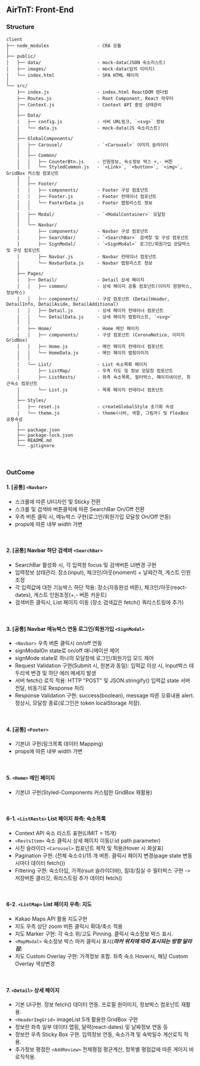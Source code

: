 ## AirTnT: Front-End
### Structure
```
client
├── node_modules                  - CRA 모듈
│
├── public/                   
│   ├── data/                     - mock-data(JSON 숙소리스트)
│   ├── images/                   - mock-data(임의 이미지)
│   └── index.html                - SPA HTML 페이지
│
└── src/                      
    ├── index.js                  - index.html ReactDOM 렌더링
    ├── Routes.js                 - Root Component, React 라우터
    │── Context.js                - Context API 중앙 상태관리
    │ 
    ├── Data/                     
    │   ├── config.js             - 서버 URL링크, `<svg>` 정보
    │   └── data.js               - mock-data(JS 숙소리스트)
    │ 
    ├── GlobalComponents/         
    │   ├── Carousel/             - `<Carousel>` 이미지 슬라이더
    │   │
    │   ├── Common/
    │   │   ├── CounterBtn.js     - 인원정보, 숙소정보 박스 +,- 버튼
    │   │   └── StyledCommon.js   - `<Link>`, `<button>`, `<img>`, GridBox 커스텀 컴포넌트
    │   │
    │   ├── Footer/               
    │   │   ├── components/       - Footer 구성 컴포넌트
    │   │   ├── Footer.js         - Footer 컨테이너 컴포넌트
    │   │   └── FooterData.js     - Footer 맵핑리스트 정보
    │   │
    │   ├── Modal/                - `<ModalContainer>` 모달창
    │   │
    │   └── Navbar/               
    │       ├── components/       - Navbar 구성 컴포넌트
    │       ├── SearchBar/        - `<SearchBar>` 검색창 및 구성 컴포넌트
    │       ├── SignModal/        - `<SignModal>` 로그인/회원가입 모달박스 및 구성 컴포넌트
    │       ├── Navbar.js         - Navbar 컨테이너 컴포넌트
    │       └── NavbarData.js     - Navbar 맵핑리스트 정보
    │ 
    ├── Pages/                    
    │   ├── Detail/               - Detail 상세 페이지
    │   │   ├── common/           - 상세 페이지 공통 컴포넌트(이미지 원형박스, 정보박스) 
    │   │   ├── components/       - 구성 컴포넌트 (DetailHeader, DetailInfo, DetailAside, DetailAdditional)
    │   │   ├── Detail.js         - 상세 페이지 컨테이너 컴포넌트
    │   │   └── DetailData.js     - 상세 페이지 맵핑리스트, `<svg>`
    │   │
    │   ├── Home/                 - Home 메인 페이지
    │   │   ├── components/       - 구성 컴포넌트 (CoronaNotice, 이미지 GridBox)
    │   │   ├── Home.js           - 메인 페이지 컨테이너 컴포넌트
    │   │   └── HomeData.js       - 메인 페이지 맵핑이미지
    │   │
    │   └── List/                 - List 숙소목록 페이지
    │       ├── ListMap/          - 우측 지도 및 정보 모달창 컴포넌트
    │       ├── ListRests/        - 좌측 숙소목록, 필터박스, 페이지네이션, 최근숙소 컴포넌트
    │       └── List.js           - 목록 페이지 컨테이너 컴포넌트
    │
    ├── Styles/                     
    │   ├── reset.js              - createGlobalStyle 초기화 속성
    │   └── theme.js              - theme(너비, 색깔, 그림자) 및 FlexBox 공용속성
    │
    ├── package.json
    ├── package-lock.json
    ├── README.md
    └── .gitignore

```
<br />

### OutCome
#### 1. [공통] `<Navbar>`
- 스크롤에 따른 UI디자인 및 Sticky 전환
- 스크롤 및 검색바 버튼클릭에 따른 SearchBar On/Off 전환
- 우측 버튼 클릭 시, 메뉴박스 구현(로그인/회원가입 모달창 On/Off 연동)
- props에 따른 내부 width 가변
<br />

#### 2. [공통] Navbar 하단 검색바 `<SearchBar>`
- SearchBar 활성화 시, 각 입력창 focus 및 검색버튼 UI변경 구현
- 입력정보 상태관리: 장소(input), 체크인/아웃(moment) + 날짜간격, 게스트 인원조정
- 각 입력값에 대한 기능박스 하단 적용: 장소(자동완성 버튼), 체크인/아웃(react-dates), 게스트 인원조정(+,- 버튼 카운트)
- 검색버튼 클릭시, List 페이지 이동 (장소 검색값은 fetch() 쿼리스트링에 추가)
<br />

#### 3. [공통] Navbar 메뉴박스 연동 로그인/회원가입 `<SignModal>`
- `<Navbar>` 우측 버튼 클릭시 on/off 연동
- signModalOn state로 on/off 애니메이션 제어
- signMode state로 하나의 모달창에 로그인/회원가입 모드 제어
- Request Validation 구현(Submit 시, 원본과 동일): 입력값 이상 시, Input박스 테두리색 변경 및 하단 에러 메세지 발생
- 서버 fetch() 로직 적용: HTTP "POST" 및 JSON.stringify() 입력값 state 서버 전달, 비동기로 Response 처리
- Response Validation 구현: success(boolean), message 따른 오류내용 alert. 정상시, 모달창 종료(로그인은 token localStorage 저장).
<br />

#### 4. [공통] `<Footer>`
- 기본UI 구현(링크목록 데이터 Mapping)
- props에 따른 내부 width 가변
<br />

#### 5. `<Home>` 메인 페이지
- 기본UI 구현(Styled-Components 커스텀한 GridBox 재활용)
<br />

#### 6-1. `<ListRests>` List 페이지 좌측: 숙소목록
- Context API 숙소 리스트 표현(LIMIT = 15개)
- `<RestsItem>` 숙소 클릭시 상세 페이지 이동(/:id path parameter)
- 사진 슬라이더 `<Carousel>` 컴포넌트 제작 및 적용(Hover 시 화살표)
- Pagination 구현: (전체 숙소수)/15 개 버튼. 클릭시 페이지 변경(page state 변동시마다 데이터 fetch())
- Filtering 구현: 숙소타입, 가격(rsuit 슬라이더바), 침대/침실 수 필터박스 구현 -> 저장버튼 클리깃, 쿼리스트링 추가 데이터 fetch()
<br />

#### 6-2. `<ListMap>` List 페이지 우측: 지도
- Kakao Maps API 활용 지도구현
- 지도 우측 상단 zoom 버튼 클릭시 확대/축소 적용
- 지도 Marker 구현: 각 숙소 위/고도 Pinning. 클릭시 숙소정보 박스 표시.
- `<MapModal>` 숙소정보 박스 마커 클릭시 표시(***마커 위치에 따라 표시되는 방향 달라짐***)
- 지도 Custom Overlay 구현: 가격정보 포함. 좌측 숙소 Hover시, 해당 Custom Overlay 색상변경
<br />

#### 7. `<Detail>` 상세 페이지
- 기본 UI구현. 정보 fetch() 데이터 연동. 프로필 원이미지, 정보박스 컴포넌트 재활용.
- `<HeaderImgGrid>` imageList 5개 활용한 GridBox 구현
- 정보란 좌측 일부 데이터 맵핑, 달력(react-dates) 및 날짜정보 연동 등
- 정보란 우측 Sticky Box 구현. 입력정보 연동, 숙소가격 및 숙박일수 계산로직 적용.
- 추가정보 평점란 `<AddReview>` 전체평점 평균계산, 항목별 평점값에 따른 게이지 바 로직적용.
